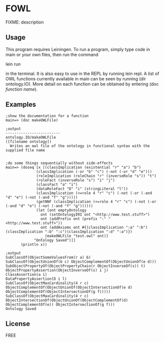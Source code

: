 # FOWL
FIXME: description

## Usage
This program requires Leiningen. To run a program, simply type code in main or your own files, then run the command


lein run

in the terminal. It is also easy to use in the REPL by running lein repl. A list of OWL functions currently available in main can be seen by running (dir ontology.IO). More detail on each function can be obtained by entering (doc _function name_).

## Examples
```
;show the documentation for a function
main=> (doc makeOWLFile)

;output
-------------------------
ontology.IO/makeOWLFile
([filename ontology])
  Writes an owl file of the ontology in functional syntax with the supplied file name
  

;do some things sequentially without side-effects
main=> (doseq [x [(classImplication (existential "r" "a") "b")
	          (classImplication (-or "b" "c") (-not (-or "d" "e")))
	          (roleImplication (roleChain "r" (inverseRole "s")) "t")
	          (roleFact (inverseRole "s") "i" "j")
	          (classFact "a" "i")
	          (dataRoleFact "D" "i" (stringLiteral "l"))
	          (classImplication (<=role 4 "r" "c") (-not (-or (-and "d" "e") (-not (-and "f" "g")))))
	          (getNNF (classImplication (<=role 4 "r" "c") (-not (-or (-and "d" "e") (-not (-and "f" "g"))))))
	          (let [ont emptyOntology
		        ont (setOntologyIRI ont "<http://www.test.stuff>")
		        ont (addPrefix ont (prefix ":" "<http://www.test.stuff>"))
		        ont (addAxioms ont #{(classImplication ":a" ":b")(classImplication ":b" ":c")(classImplication ":d" ":a")})
		        _ (makeOWLFile "test.owl" ont)]
	         "Ontology Saved")]]
       (println x))

;output
SubClassOf(ObjectSomeValuesFrom(r a) b)
SubClassOf(ObjectUnionOf(b c) ObjectComplementOf(ObjectUnionOf(e d)))
SubObjectPropertyOf(ObjectPropertyChain(r ObjectInverseOf(s)) t)
ObjectPropertyAssertion(ObjectInverseOf(s) i j)
ClassAssertion(a i)
DataPropertyAssertion(D i l)
SubClassOf(ObjectMaxCardinality(4 r c) ObjectComplementOf(ObjectUnionOf(ObjectIntersectionOf(e d) ObjectComplementOf(ObjectIntersectionOf(g f)))))
SubClassOf(ObjectMaxCardinality(4 r c) ObjectIntersectionOf(ObjectUnionOf(ObjectComplementOf(d) ObjectComplementOf(e)) ObjectIntersectionOf(g f)))
Ontology Saved
```

## License
FREE
